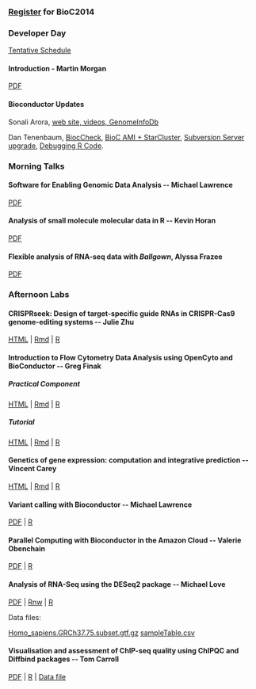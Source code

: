 ### [Register](https://register.bioconductor.org/BioC2014/) for BioC2014

### Developer Day

[Tentative Schedule](./developer-day)

#### Introduction - Martin Morgan

[PDF](DeveloperDayIntroduction.pdf)

#### Bioconductor Updates

Sonali Arora, [web site, videos, GenomeInfoDb](Sonali_bioc_beamer.pdf)

Dan Tenenbaum, 
[BiocCheck](https://docs.google.com/presentation/d/1TDpr9kfA_UzIzp0NGIpeRc8iKjer_FbjnPMPr7D570A/edit?usp=sharing
),
[BioC AMI + StarCluster](https://docs.google.com/presentation/d/1_jylew2T4AQ2RVPOJe6LYPpv0q9lw_FIQLKMA10idl4/edit?usp=sharing),
[Subversion Server upgrade](https://docs.google.com/presentation/d/1_KN_FLXlzcY_iaOlo6Xer-3m_hAFPDhpelF4NalyFQA/edit?usp=sharing),
[Debugging R Code](https://docs.google.com/presentation/d/1v8mmuTCZJpU_0EmAgGAfoDXF3zG8GICMeXR-1d8WfRY/edit?usp=sharing).

### Morning Talks

#### Software for Enabling Genomic Data Analysis -- Michael Lawrence

[PDF](Lawrence_Talk.pdf)

#### Analysis of small molecule molecular data in R -- Kevin Horan

[PDF](Horan.pdf)


#### Flexible analysis of RNA-seq data with _Ballgown_, Alyssa Frazee

[PDF](Frazee.pdf)


### Afternoon Labs

#### CRISPRseek: Design of target-specific guide RNAs in CRISPR-Cas9 genome-editing systems -- Julie Zhu

[HTML](CRISPRdemo.html) | [Rmd](CRISPRdemo.Rmd) | [R](CRISPRdemo.R)

#### Introduction to Flow Cytometry Data Analysis using OpenCyto and BioConductor -- Greg Finak

##### _Practical Component_

[HTML](OpenCytoPracticalComponent.html) | [Rmd](OpenCytoPracticalComponent.Rmd) | [R](OpenCytoPracticalComponent.R)

##### _Tutorial_

[HTML](OpenCytoTutorial.html) | [Rmd](OpenCytoTutorial.Rmd) | [R](OpenCytoTutorial.R)

#### Genetics of gene expression: computation and integrative prediction -- Vincent Carey

[HTML](eqtl2014.html) | [Rmd](eqtl2014.Rmd) | [R](eqtl2014.R)


#### Variant calling with Bioconductor -- Michael Lawrence

[PDF](Lawrence_Tutorial.pdf) | [R](Lawrence_Tutorial.R)

#### Parallel Computing with Bioconductor in the Amazon Cloud -- Valerie Obenchain

[PDF](ParallelBioc.pdf) | [R](ParallelBioc.R)


#### Analysis of RNA-Seq using the DESeq2 package -- Michael Love

[PDF](RNA-Seq-Analysis-Lab.pdf) | [Rnw](RNA-Seq-Analysis-Lab.Rnw) | [R](RNA-Seq-Analysis-Lab.R)

Data files:

[Homo_sapiens.GRCh37.75.subset.gtf.gz](Homo_sapiens.GRCh37.75.subset.gtf.gz) [sampleTable.csv](sampleTable.csv)

#### Visualisation and assessment of ChIP-seq quality using ChIPQC and Diffbind packages -- Tom Carroll

[PDF](Bioc2014_ChIPQC_Practical.pdf) | [R](Bioc2014_ChIPQC_Practical.R) |
[Data file](BCell_Examples.RData)
